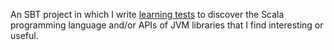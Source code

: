 An SBT project in which I write [learning tests][0] to discover the Scala
programming language and/or APIs of JVM libraries that I find interesting or
useful.

[0]: http://blog.thecodewhisperer.com/2011/12/14/when-to-write-learning-tests
